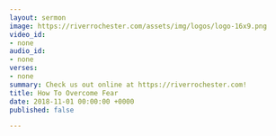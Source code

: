 ```yaml
---
layout: sermon
image: https://riverrochester.com/assets/img/logos/logo-16x9.png
video_id:
- none
audio_id:
- none
verses:
- none
summary: Check us out online at https://riverrochester.com!
title: How To Overcome Fear
date: 2018-11-01 00:00:00 +0000
published: false

---
```

